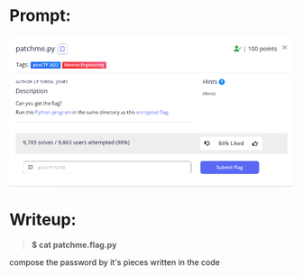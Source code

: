 <h1>
  Prompt:
</h1>

![alt text](prompt.png)

<h1>
  Writeup:
</h1>

> **$ cat patchme.flag.py**
<p>compose the password by it's pieces written in the code</p>
